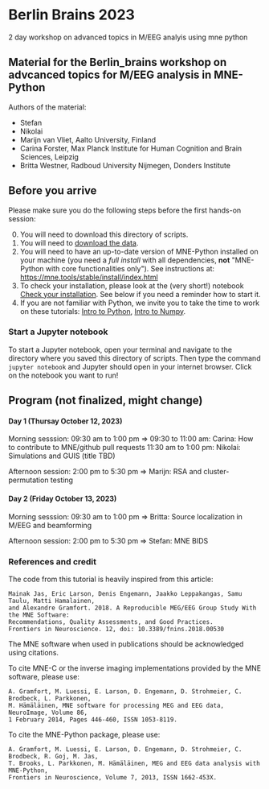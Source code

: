 # Berlin Brains 2023
2 day workshop on advanced topics in M/EEG analyis using mne python

## Material for the Berlin_brains workshop on advcanced topics for M/EEG analysis in MNE-Python

Authors of the material:

  - Stefan
  - Nikolai
  - Marijn van Vliet, Aalto University, Finland
  - Carina Forster, Max Planck Institute for Human Cognition and Brain Sciences, Leipzig
  - Britta Westner, Radboud University Nijmegen, Donders Institute
	

## Before you arrive

Please make sure you do the following steps before the first hands-on session:

0. You will need to download this directory of scripts.
1. You will need to [download the data](https://doi.org/10.5281/zenodo.7405048).
2. You will need to have an up-to-date version of MNE-Python installed on your machine (you need a *full install* with all dependencies, **not** "MNE-Python with core functionalities only"). See instructions at: https://mne.tools/stable/install/index.html
3. To check your installation, please look at the (very short!) notebook [Check your installation](Installation_check.ipynb). See below if you need a reminder how to start it.
4. If you are not familiar with Python, we invite you to take the time to work on these tutorials:
[Intro to Python](intro_to_python/0a-Intro_Python.ipynb), [Intro to Numpy](intro_to_python/0b-Intro_Numpy.ipynb).

### Start a Jupyter notebook

 To start a Jupyter notebook, open your terminal and navigate to the directory where you saved this directory of scripts. Then type the command `jupyter notebook` and Jupyter should open in your internet browser. Click on the notebook you want to run!


## Program (not finalized, might change)

#### Day 1 (Thursay October 12, 2023)
Morning sesssion: 09:30 am to 1:00 pm => 09:30 to 11:00 am: Carina: How to contribute to MNE/github pull requests
					 11:30 am to 1:00 pm: Nikolai: Simulations and GUIS (title TBD)
      
Afternoon session: 2:00 pm to 5:30 pm => Marijn: RSA and cluster-permutation testing

#### Day 2 (Friday October 13, 2023)
Morning sesssion: 09:30 am to 1:00 pm => Britta: Source localization in M/EEG and beamforming

Afternoon session: 2:00 pm to 5:30 pm => Stefan: MNE BIDS


### References and credit

The code from this tutorial is heavily inspired from this article:

	Mainak Jas, Eric Larson, Denis Engemann, Jaakko Leppakangas, Samu Taulu, Matti Hamalainen,
	and Alexandre Gramfort. 2018. A Reproducible MEG/EEG Group Study With the MNE Software:
	Recommendations, Quality Assessments, and Good Practices.
	Frontiers in Neuroscience. 12, doi: 10.3389/fnins.2018.00530

The MNE software when used in publications should be acknowledged using citations.

To cite MNE-C or the inverse imaging implementations provided by the MNE software, please use:

	A. Gramfort, M. Luessi, E. Larson, D. Engemann, D. Strohmeier, C. Brodbeck, L. Parkkonen,
	M. Hämäläinen, MNE software for processing MEG and EEG data, NeuroImage, Volume 86,
	1 February 2014, Pages 446-460, ISSN 1053-8119.

To cite the MNE-Python package, please use:

	A. Gramfort, M. Luessi, E. Larson, D. Engemann, D. Strohmeier, C. Brodbeck, R. Goj, M. Jas,
	T. Brooks, L. Parkkonen, M. Hämäläinen, MEG and EEG data analysis with MNE-Python,
	Frontiers in Neuroscience, Volume 7, 2013, ISSN 1662-453X.

